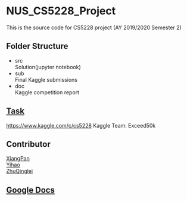 # NUS_CS5228_Project  
This is the source code for CS5228 project (AY 2019/2020 Semester 2) 
## Folder Structure
- src  
	Solution(jupyter notebook)
- sub  
	Final Kaggle submissions
- doc  
	Kaggle competition report 
## [Task](https://www.kaggle.com/c/cs5228)
https://www.kaggle.com/c/cs5228
Kaggle Team: Exceed50k
## Contributor  
[XiangPan](https://github.com/Xiang-Pan)  
[Yihao](https://github.com/Vincentwei1021)  
[ZhuQinglei](https://github.com/ZhuQinglei)

## [Google Docs](https://docs.google.com/document/d/1W6jIvFtX8nyxv8nMnLYfKLoAtyhfCOEJm2UM9hVqRqk/edit?usp=sharing)  


